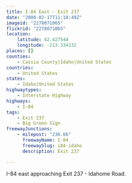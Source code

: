 ```yaml
---
title: I-84 East - Exit 237
date: "2008-02-17T11:18:49Z"
imageid: "2278071065"
flickrid: "2278071065"
location:
    latitude: 42.427544
    longitude: -113.334132
places: []
counties:
    - Cassia County|Idaho|United States
countries:
    - United States
states:
    - Idaho|United States
highwaytypes:
    - Interstate Highway
highways:
    - I-84
tags:
    - Exit 237
    - Big Green Sign
freewayJunctions:
    - milepost: "236.66"
      freewayName: I-84
      freewaySlug: i84-idaho
      description: Exit 237

---
```

I-84 east approaching Exit 237 - Idahome Road.
